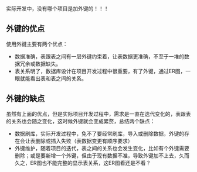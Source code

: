 实际开发中，没有哪个项目是加外键的！！！


## 外键的优点

使用外键主要有两个优点：

- 数据准确，表跟表之间有一层外键约束着，让表数据更准确，不至于一堆的数据冗余或数据缺失。
- 表关系明了，数据库设计在项目开发过程中很重要，有了外键，通过ER图，一眼就能看出表和表之间的关系。

## 外键的缺点

虽然有上面的优点，但是实际项目开发过程中，需求是一直在迭代变化的，表跟表的关系也会随之变化，这时候外键就会变成累赘，总结两个缺点：

- 数据刷库，实际开发过程中，免不了要经常刷库，导入或删除数据，外键的存在会让表删除或插入失败（表数据变更有顺序要求）
- 外键维护，随着项目的迭代，表之间的关系也会发生变化，比如有个外键需要删除；或是要新增一个外键，但由于现有数据不准，导致外键加不上去，久而久之，ER图也不能完整的显示表关系，这ER图看还是不看？